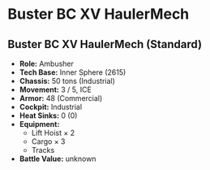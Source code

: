 # Buster BC XV HaulerMech
## Buster BC XV HaulerMech (Standard)
- **Role:** Ambusher
- **Tech Base:** Inner Sphere (2615)
- **Chassis:** 50 tons (Industrial)
- **Movement:** 3 / 5, ICE
- **Armor:** 48 (Commercial)
- **Cockpit:** Industrial
- **Heat Sinks:** 0 (0)
- **Equipment:**
  - Lift Hoist × 2
  - Cargo × 3
  - Tracks
- **Battle Value:** unknown

